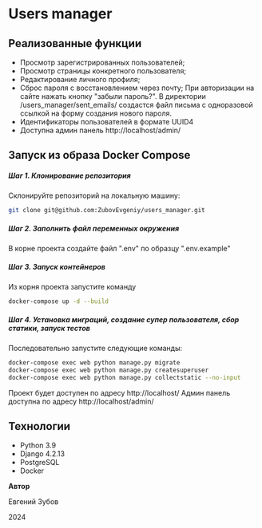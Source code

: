 # Users manager


## Реализованные функции

 - Просмотр зарегистрированных пользователей;
 - Просмотр страницы конкретного пользователя;
 - Редактирование личного профиля;
 - Сброс пароля с восстановлением через почту;
   При авторизации на сайте нажать кнопку "забыли пароль?".
   В директории /users_manager/sent_emails/ создастся файл письма с одноразовой ссылкой на форму создания нового пароля.
 - Идентификаторы пользователей в формате UUID4
 - Доступна админ панель http://localhost/admin/

## Запуск из образа Docker Compose
##### Шаг 1. Клонирование репозитория
Склонируйте репозиторий на локальную машину:
```bash
git clone git@github.com:ZubovEvgeniy/users_manager.git
```
##### Шаг 2. Заполнить файл переменных окружения
В корне проекта создайте файл ".env" по образцу ".env.example"

##### Шаг 3.  Запуск контейнеров
Из корня проекта запустите команду
```bash
docker-compose up -d --build 
```
##### Шаг 4.  Установка миграций, создание супер пользователя, сбор статики, запуск тестов
Последовательно запустите следующие команды:
```bash
docker-compose exec web python manage.py migrate
docker-compose exec web python manage.py createsuperuser
docker-compose exec web python manage.py collectstatic --no-input
```
Проект будет доступен по адресу  http://localhost/
Админ панель доступна по адресу  http://localhost/admin/


## Технологии
* Python 3.9
* Django 4.2.13
* PostgreSQL
* Docker


**Автор**

Евгений Зубов

2024
